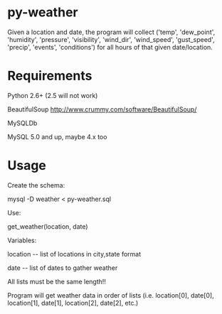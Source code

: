 # py-weather
Given a location and date, the program will collect ('temp', 'dew_point', 'humidity', 'pressure', 'visibility', 'wind_dir', 'wind_speed', 'gust_speed', 'precip', 'events', 'conditions') for all hours of that given date/location.


# Requirements
Python 2.6+ (2.5 will not work)

BeautifulSoup http://www.crummy.com/software/BeautifulSoup/

MySQLDb

MySQL 5.0 and up, maybe 4.x too

# Usage
Create the schema:

mysql -D weather < py-weather.sql

Use:

get_weather(location, date)

Variables:

location -- list of locations in city,state format

date -- list of dates to gather weather

All lists must be the same length!!

Program will get weather data in order of lists (i.e. location[0], date[0], location[1], date[1], location[2], date[2], etc.)


